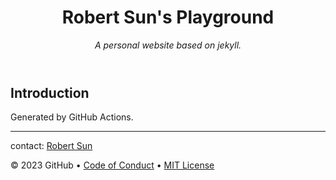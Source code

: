 <header>


# Robert Sun's Playground

_A personal website based on jekyll._

</header>

## Introduction

Generated by GitHub Actions. 

<footer>

---

contact: [Robert Sun](mailto:sundechun@gmail.com)

&copy; 2023 GitHub &bull; [Code of Conduct](https://www.contributor-covenant.org/version/2/1/code_of_conduct/code_of_conduct.md) &bull; [MIT License](https://gh.io/mit)

</footer>
